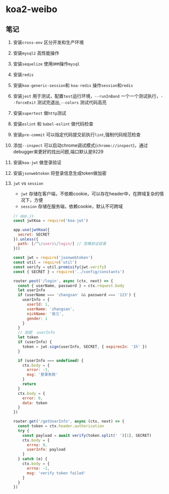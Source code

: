 # koa2-weibo

## 笔记

1. 安装`cross-env` 区分开发和生产环境

2. 安装`mysql2` 高性能操作

3. 安装`sequelize` 使用`ORM`操作`mysql`

4. 安装`redis`

5. 安装`koa-generic-session`和 `koa-redis` 操作`session`和`redis`

6. 安装`jest` 用于测试，配置`test`运行环境，`--runInBand` 一个一个测试执行，`--forceExit` 测试完退出,`--colors` 测试代码高亮

7. 安装`supertest` 做`http`测试

8. 安装`eslint` 和 `babel-eslint` 做代码检查

9. 安装`pre-commit` 可以指定代码提交前执行`lint`,强制代码规范检查

10. 添加`--inspect` 可以启动chrome调试模式(`chrome://inspect`)，通过debugger来更好的找出问题,端口默认是9229

11. 安装`koa-jwt` 做登录验证

12. 安装`jsonwebtoken` 将登录信息生成token做加密

13. `jwt` vs `session`

    - `jwt` 存储在客户端，不依赖cookie，可以存在header中，在跨域复杂的情况下，方便
    - `session` 存储在服务端，依赖cookie，默认不可跨域

    ```js
    // app.js
    const jwtKoa = require('koa-jwt')
    
    app.use(jwtKoa({
      secret: SECRET
    }).unless({
      path: [/^\/users\/login/] // 忽略验证目录
    }))
    ```

    ```js
    const jwt = require('jsonwebtoken')
    const util = require('util')
    const verify = util.promisify(jwt.verify)
    const { SECRET } = require('../config/constants')
    
    router.post('/login', async (ctx, next) => {
      const { userName, password } = ctx.request.body
      let userInfo
      if (userName === 'zhangsan' && password === '123') {
        userInfo = {
          userId: 1,
          userName: 'zhangsan',
          nickName: '张三',
          gender: 1
        }
      }
      // 加密  userInfo
      let token
      if (userInfo) {
        token = jwt.sign(userInfo, SECRET, { expiresIn: '1h' })
      }
    
      if (userInfo === undefined) {
        ctx.body = {
          error: -1,
          msg: '登录失败'
        }
        return
      }
      ctx.body = {
        error: 0,
        data: token
      }
    })
    
    router.get('/getUserInfo', async (ctx, next) => {
      const token = ctx.header.authorization
      try {
        const payload = await verify(token.split(' ')[1], SECRET)
        ctx.body = {
          errno: 0,
          userInfo: payload
        }
      } catch (e) {
        ctx.body = {
          errno: -1,
          msg: 'verify token failed'
        }
      }
    })
    ```